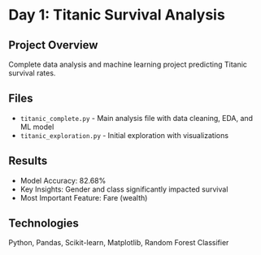 # Day 1: Titanic Survival Analysis

## Project Overview
Complete data analysis and machine learning project predicting Titanic survival rates.

## Files
- `titanic_complete.py` - Main analysis file with data cleaning, EDA, and ML model
- `titanic_exploration.py` - Initial exploration with visualizations

## Results
- Model Accuracy: 82.68%
- Key Insights: Gender and class significantly impacted survival
- Most Important Feature: Fare (wealth)

## Technologies
Python, Pandas, Scikit-learn, Matplotlib, Random Forest Classifier
